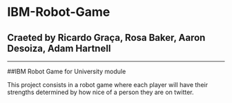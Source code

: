 # IBM-Robot-Game
## Craeted by Ricardo Graça, Rosa Baker, Aaron Desoiza, Adam Hartnell
---
##IBM Robot Game for University module

This project consists in a robot game where each player will have their strengths determined by how nice of a person they are on twitter.
